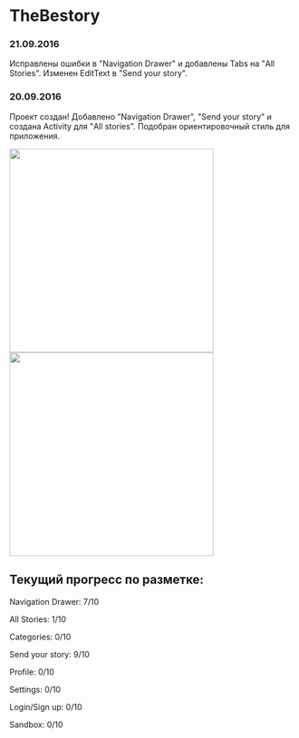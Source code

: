 # TheBestory

### 21.09.2016
Исправлены ошибки в "Navigation Drawer" и добавлены Tabs на "All Stories". Изменен EditText в "Send your story".

### 20.09.2016
Проект создан! Добавлено "Navigation Drawer", "Send your story" и создана Activity для "All stories". Подобран ориентировочный стиль для приложения. 

<img src="https://pp.vk.me/c626521/v626521113/275be/k3-3EvZOit8.jpg" width=360px/>
<img src="https://pp.vk.me/c626521/v626521096/313d5/ouTHqoDlOZ8.jpg" width=360px/>


## Текущий прогресс по разметке:

Navigation Drawer: 7/10

All Stories: 1/10

Categories: 0/10

Send your story: 9/10

Profile: 0/10

Settings: 0/10

Login/Sign up: 0/10

Sandbox: 0/10
